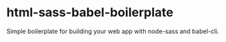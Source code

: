 # html-sass-babel-boilerplate
Simple boilerplate for building your web app with node-sass and babel-cli.
